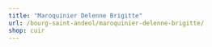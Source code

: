 ```yaml
---
title: "Maroquinier Delenne Brigitte"
url: /bourg-saint-andeol/maroquinier-delenne-brigitte/
shop: cuir
---
```

